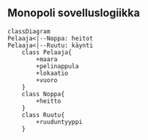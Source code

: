 ## Monopoli sovelluslogiikka

```mermaid
classDiagram
Pelaaja<|--Noppa: heitot
Pelaaja<|--Ruutu: käynti
	class Pelaaja{
        +maara
        +pelinappula
        +lokaatio
        +vuoro
	}
	class Noppa{
        +heitto
    }
    class Ruutu{
        +ruuduntyyppi
    }

```
